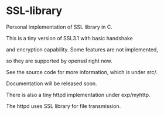 # SSL-library
Personal implementation of SSL library in C.

This is a tiny version of SSL3.1 with basic handshake

and encryption capability. Some features are not implemented,

so they are supported by openssl right now.

See the source code for more information, which is under src/.

Documentation will be released soon.

There is also a tiny httpd implementation under exp/myhttp.

The httpd uses SSL library for file transmission.
